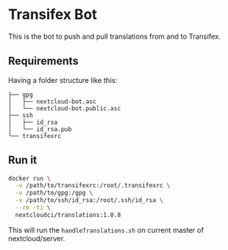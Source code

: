 # Transifex Bot

This is the bot to push and pull translations from and to Transifex.

## Requirements

Having a folder structure like this:

```
├── gpg
│   ├── nextcloud-bot.asc
│   └── nextcloud-bot.public.asc
├── ssh
│   ├── id_rsa
│   └── id_rsa.pub
└── transifexrc
```

## Run it

```bash
docker run \
  -v /path/to/transifexrc:/root/.transifexrc \
  -v /path/to/gpg:/gpg \
  -v /path/to/ssh/id_rsa:/root/.ssh/id_rsa \
  --rm -ti \
  nextcloudci/translations:1.0.8
```

This will run the `handleTranslations.sh` on current master of nextcloud/server.
